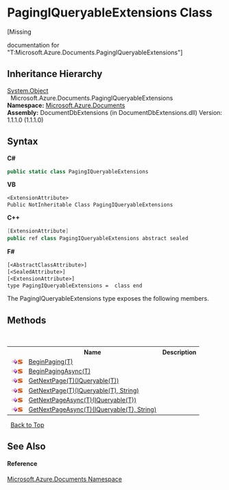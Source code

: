 # PagingIQueryableExtensions Class
 

\[Missing <summary> documentation for "T:Microsoft.Azure.Documents.PagingIQueryableExtensions"\]


## Inheritance Hierarchy
<a href="http://msdn2.microsoft.com/en-us/library/e5kfa45b" target="_blank">System.Object</a><br />&nbsp;&nbsp;Microsoft.Azure.Documents.PagingIQueryableExtensions<br />
**Namespace:**&nbsp;<a href="856b2e23-9c8b-2618-f913-67d85d500616">Microsoft.Azure.Documents</a><br />**Assembly:**&nbsp;DocumentDbExtensions (in DocumentDbExtensions.dll) Version: 1.1.1.0 (1.1.1.0)

## Syntax

**C#**<br />
``` C#
public static class PagingIQueryableExtensions
```

**VB**<br />
``` VB
<ExtensionAttribute>
Public NotInheritable Class PagingIQueryableExtensions
```

**C++**<br />
``` C++
[ExtensionAttribute]
public ref class PagingIQueryableExtensions abstract sealed
```

**F#**<br />
``` F#
[<AbstractClassAttribute>]
[<SealedAttribute>]
[<ExtensionAttribute>]
type PagingIQueryableExtensions =  class end
```

The PagingIQueryableExtensions type exposes the following members.


## Methods
&nbsp;<table><tr><th></th><th>Name</th><th>Description</th></tr><tr><td>![Public method](media/pubmethod.gif "Public method")![Static member](media/static.gif "Static member")</td><td><a href="d4fe5feb-f475-d62b-fce7-1cf1c4715159">BeginPaging(T)</a></td><td /></tr><tr><td>![Public method](media/pubmethod.gif "Public method")![Static member](media/static.gif "Static member")</td><td><a href="424d6a65-18ed-05ff-222e-ad25400f3cbc">BeginPagingAsync(T)</a></td><td /></tr><tr><td>![Public method](media/pubmethod.gif "Public method")![Static member](media/static.gif "Static member")</td><td><a href="37c4c6b1-20fe-4f23-29ec-890d34c7131d">GetNextPage(T)(IQueryable(T))</a></td><td /></tr><tr><td>![Public method](media/pubmethod.gif "Public method")![Static member](media/static.gif "Static member")</td><td><a href="ecdb053d-f4db-d034-48db-f18ec0a651f6">GetNextPage(T)(IQueryable(T), String)</a></td><td /></tr><tr><td>![Public method](media/pubmethod.gif "Public method")![Static member](media/static.gif "Static member")</td><td><a href="7c4447c3-0789-2f5d-8e32-65a5d8e2236e">GetNextPageAsync(T)(IQueryable(T))</a></td><td /></tr><tr><td>![Public method](media/pubmethod.gif "Public method")![Static member](media/static.gif "Static member")</td><td><a href="d846eaaf-247f-143f-4de2-1a6d057e52f6">GetNextPageAsync(T)(IQueryable(T), String)</a></td><td /></tr></table>&nbsp;
<a href="#pagingiqueryableextensions-class">Back to Top</a>

## See Also


#### Reference
<a href="856b2e23-9c8b-2618-f913-67d85d500616">Microsoft.Azure.Documents Namespace</a><br />